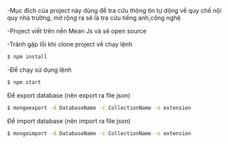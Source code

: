 -Mục đích của project này dùng để tra cứu thông tin tự dộng về quy chế nội quy nhà trường,
mở rộng ra sẽ là tra cứu tiếng anh,công nghệ

-Project viết trên nền Mean Js và sẽ open source

-Tránh gặp lỗi khi clone project về chạy lệnh

```sh
$ npm install
```

-Để chạy sử dụng lệnh

```sh
$ npm start
```

Để export database (nên export ra file json) 
```sh
$ mongoexport -d DatabaseName -c CollectionName -o extension
```

Để import database (nên import ra file json) 
```sh
$ mongoimport -d DatabaseName -c CollectionName -o extension
```